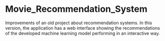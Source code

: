 # Movie_Recommendation_System
Improvements of an old project about recommendation systems. In this version, the application has a web interface showing the recommendations of the developed machine learning model performing in an interactive way.
